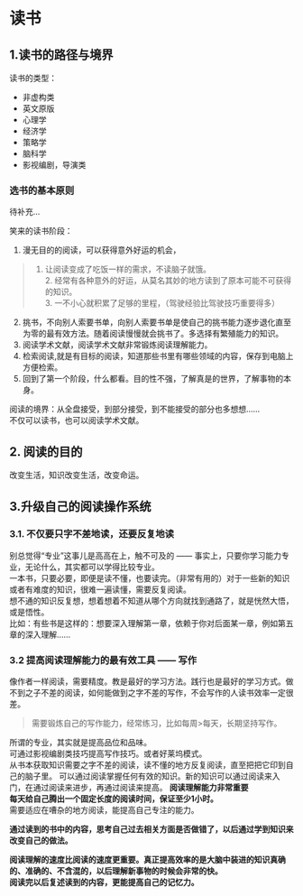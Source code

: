 # 读书
## 1.读书的路径与境界
 
读书的类型：
- 非虚构类
- 英文原版
- 心理学
- 经济学
- 策略学
- 脑科学
- 影视编剧，导演类

### 选书的基本原则
待补充...

笑来的读书阶段：
1. 漫无目的的阅读，可以获得意外好运的机会，
>    1. 让阅读变成了吃饭一样的需求，不读脑子就饿。  
    2. 经常有各种意外的好运，从莫名其妙的地方读到了原本可能不可获得的知识。  
    3. 一不小心就积累了足够的里程，（驾驶经验比驾驶技巧重要得多）

2. 挑书，不向别人索要书单，向别人索要书单是使自己的挑书能力逐步退化直至为零的最有效方法。随着阅读慢慢就会挑书了。多选择有繁殖能力的知识。   
3. 阅读学术文献，阅读学术文献非常锻炼阅读理解能力。  
4. 检索阅读,就是有目标的阅读，知道那些书里有哪些领域的内容，保存到电脑上方便检索。
5. 回到了第一个阶段，什么都看。目的性不强，了解真是的世界，了解事物的本身。   

阅读的境界：从全盘接受，到部分接受，到不能接受的部分也多想想……  
不仅可以读书，也可以阅读学术文献。

## 2. 阅读的目的
改变生活，知识改变生活，改变命运。  
## 3.升级自己的阅读操作系统 
### 3.1. 不仅要只字不差地读，还要反复地读  
别总觉得“专业”这事儿是高高在上，触不可及的 —— 事实上，只要你学习能力专业，无论什么，其实都可以学得比较专业。  
一本书，只要必要，即便是读不懂，也要读完。（非常有用的）对于一些新的知识或者有难度的知识，很难一遍读懂，需要反复阅读。  
想不通的知识反复想，想着想着不知道从哪个方向就找到通路了，就是恍然大悟，或是悟性。  
比如：有些书是这样的：想要深入理解第一章，依赖于你对后面某一章，例如第五章的深入理解……  

### 3.2 提高阅读理解能力的最有效工具 —— 写作
像作者一样阅读，需要精度。教是最好的学习方法。践行也是最好的学习方式。做不到之子不差的阅读，如何能做到之字不差的写作，不会写作的人读书效率一定很差。  
> 需要锻炼自己的写作能力，经常练习，比如每周>每天，长期坚持写作。  

所谓的专业，其实就是提高品位和品味。  
可通过影视编剧类技巧提高写作技巧。或者好莱坞模式。  
从书本获取知识需要之字不差的阅读，读不懂的地方反复阅读，直至把把它印到自己的脑子里。 可以通过阅读掌握任何有效的知识。新的知识可以通过阅读来入门，在通过阅读来进步，再通过阅读来提高。
**阅读理解能力非常重要**  
**每天给自己腾出一个固定长度的阅读时间，保证至少1小时。**  
需要适应在嘈杂的地方阅读，能提高自己专注的能力。  

**通过读到的书中的内容，思考自己过去相关方面是否做错了，以后通过学到知识来改变自己的做法。**  

**阅读理解的速度比阅读的速度更重要。真正提高效率的是大脑中装进的知识真确的、准确的、不含混的，以后理解新事物的时候会非常的快。**  
**阅读完以后复述读到的内容，更能提高自己的记忆力。**


















